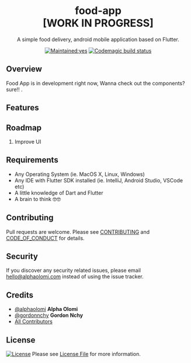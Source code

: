 <h1 align="center">food-app <br>[WORK IN PROGRESS]</h1>
<p align="center">A simple food delivery, android mobile application based on Flutter.</p>


<p align="center">
  <a href="/"><img src="https://img.shields.io/badge/Maintained%3F-yes-green.svg?style=flat-square" alt="Maintained:yes"></a>
<a href="https://codemagic.io/apps/5d524c73cb00320009f738d2/5d524c73cb00320009f738d1/latest_build"><img src="https://api.codemagic.io/apps/5d524c73cb00320009f738d2/5d524c73cb00320009f738d1/status_badge.svg" alt="Codemagic build status"></a>

</p>


## Overview

Food App is in development right now, Wanna check out the components? sure!! .
## Features

## Roadmap

1. Improve UI


## Requirements
* Any Operating System (ie. MacOS X, Linux, Windows)
* Any IDE with Flutter SDK installed (ie. IntelliJ, Android Studio, VSCode etc)
* A little knowledge of Dart and Flutter
* A brain to think 🤓🤓


## Contributing

Pull requests are welcome. Please see [CONTRIBUTING](./.github/CONTRIBUTING.md) and [CODE_OF_CONDUCT](./.github/CODE_OF_CONDUCT.md) for details.

## Security

If you discover any security related issues, please email [hello@alphaolomi.com](mailto:hello@alphaolomi.com) instead of using the issue tracker.

## Credits

-   [@alphaolomi](https://github.com/alphaolomi/) **Alpha Olomi**
-   [@gordonnchy](https://github.com/gordonnchy/) **Gordon Nchy**
-   [All Contributors][link-contributors]

## License

[![License](https://img.shields.io/badge/License-BSD%203--Clause-blue.svg)](https://opensource.org/licenses/BSD-3-Clause) Please see [License File](LICENSE) for more information.

[link-contributors]: ../../contributors
